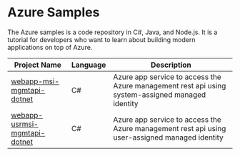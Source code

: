 # Azure Samples

The Azure samples is a code repository in C#, Java, and Node.js. It is a  tutorial for developers who want to learn about building modern applications on top of Azure.

|Project Name|Language|Description|
|---|---|---|
|[webapp-msi-mgmtapi-dotnet](/webapp-msi-mgmtapi-dotnet/README.md)|C#|Azure app service to access the Azure management rest api using system-assigned managed identity|
|[webapp-usrmsi-mgmtapi-dotnet](/webapp-usrmsi-mgmtapi-dotnet/README.md)|C#|Azure app service to access the Azure management rest api using user-assigned managed identity|